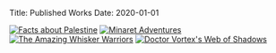 Title: Published Works
Date: 2020-01-01

[![Facts about Palestine](images/book-covers/facts-about-palestine.png)](https://google.ca)
[![Minaret Adventures](images/book-covers/minaret-adventures.png)](https://google.ca)
[![The Amazing Whisker Warriors](images/book-covers/whisker-warriors.png)](https://google.ca)
[![Doctor Vortex's Web of Shadows](images/book-covers/doctor-vortex.png)](https://google.ca)
